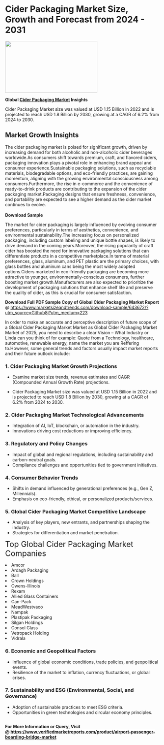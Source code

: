 <H1>Cider Packaging Market Size, Growth and Forecast from 2024 - 2031</H1><img class="aligncenter size-medium wp-image-584254" src="https://thirdeyenews.in/wp-content/uploads/2024/09/Global-Market-Research-300x168.jpeg" alt="" width="300" height="168" /><p><strong>Global&nbsp;<a href="https://www.marketsizeandtrends.com/download-sample/643672/?utm_source=Github8j?utm_medium=223">Cider Packaging Market</a> Insights</strong></p><p>Cider Packaging Market size was valued at USD 1.15 Billion in 2022 and is projected to reach USD 1.8 Billion by 2030, growing at a CAGR of 6.2% from 2024 to 2030.</p><p><h2>Market Growth Insights</h2> <p>The cider packaging market is poised for significant growth, driven by increasing demand for both alcoholic and non-alcoholic cider beverages worldwide.As consumers shift towards premium, craft, and flavored ciders, packaging innovation plays a pivotal role in enhancing brand appeal and consumer experience.Sustainable packaging solutions, such as recyclable materials, biodegradable options, and eco-friendly practices, are gaining momentum, aligning with the growing environmental consciousness among consumers.Furthermore, the rise in e-commerce and the convenience of ready-to-drink products are contributing to the expansion of the cider packaging market.Packaging designs that ensure freshness, convenience, and portability are expected to see a higher demand as the cider market continues to evolve.<br><br><strong>Download Sample</strong> </p> <p>The market for cider packaging is largely influenced by evolving consumer preferences, particularly in terms of aesthetics, convenience, and environmental sustainability.The increasing focus on personalized packaging, including custom labeling and unique bottle shapes, is likely to drive demand in the coming years.Moreover, the rising popularity of craft cider has boosted the need for innovative packaging solutions that can differentiate products in a competitive marketplace.In terms of material preferences, glass, aluminum, and PET plastic are the primary choices, with glass bottles and aluminum cans being the most widely adopted options.Ciders marketed in eco-friendly packaging are becoming more attractive to younger, environmentally-conscious consumers, further boosting market growth.Manufacturers are also expected to prioritize the development of packaging solutions that enhance shelf life and preserve the quality of cider, as this is crucial for consumer satisfaction.<p><span class=""><strong>Download Full PDF Sample Copy of Global Cider Packaging Market Report</strong> @ <a href="https://www.marketsizeandtrends.com/download-sample/643672/?utm_source=Github8j?utm_medium=223" target="_blank">https://www.marketsizeandtrends.com/download-sample/643672/?utm_source=Github8j?utm_medium=223</a></span></p><p>In order to make an accurate and perceptive description of future scope of a Global&nbsp;Cider Packaging Market Market as Global&nbsp;Cider Packaging Market Market of 2025, you need to describe a clear Vision &ndash; What Industry or Linda can you think of for example: Quote from a Technology, healthcare, automotive, renewable energy, name the market you are Reffering to.However, some general trends and factors usually impact market reports and their future outlook include:</p><h3>1.&nbsp;<strong>Cider Packaging Market Growth Projections</strong></h3><ul><li>Examine market size trends, revenue estimates and CAGR (Compounded Annual Growth Rate) projections.</li><li><p>Cider Packaging Market size was valued at USD 1.15 Billion in 2022 and is projected to reach USD 1.8 Billion by 2030, growing at a CAGR of 6.2% from 2024 to 2030.</p></li></ul><h3>2.&nbsp;<strong>Cider Packaging Market Technological Advancements</strong></h3><ul><li>Integration of AI, IoT, blockchain, or automation in the industry.</li><li>Innovations driving cost reductions or improving efficiency.</li></ul><h3>3.&nbsp;<strong>Regulatory and Policy Changes</strong></h3><ul><li>Impact of global and regional regulations, including sustainability and carbon-neutral goals.</li><li>Compliance challenges and opportunities tied to government initiatives.</li></ul><h3>4.&nbsp;<strong>Consumer Behavior Trends</strong></h3><ul><li>Shifts in demand influenced by generational preferences (e.g., Gen Z, Millennials).</li><li>Emphasis on eco-friendly, ethical, or personalized products/services.</li></ul><h3>5.&nbsp;<strong>Global Cider Packaging Market Competitive Landscape</strong></h3><ul><li>Analysis of key players, new entrants, and partnerships shaping the industry.</li><li>Strategies for differentiation and market penetration.</li></ul><p data-pm-slice="1 1 []"><span style="color: inherit; font-family: inherit; font-size: 25px;">Top Global Cider Packaging Market Companies</span></p><div class="" data-test-id=""><p><li>Amcor</li><li> Ardagh Packaging</li><li> Ball</li><li> Crown Holdings</li><li> Owens-Illinois</li><li> Rexam</li><li> Allied Glass Containers</li><li> Can-Pack</li><li> MeadWestvaco</li><li> Nampak</li><li> Plastipak Packaging</li><li> Silgan Holdings</li><li> Consol Glass</li><li> Vetropack Holding</li><li> Vidrala</li></p></div><h3>6.&nbsp;<strong>Economic and Geopolitical Factors</strong></h3><ul><li>Influence of global economic conditions, trade policies, and geopolitical events.</li><li>Resilience of the market to inflation, currency fluctuations, or global crises.</li></ul><h3>7.&nbsp;<strong>Sustainability and ESG (Environmental, Social, and Governance)</strong></h3><ul><li>Adoption of sustainable practices to meet ESG criteria.</li><li>Opportunities in green technologies and circular economy principles.</li></ul><h2><strong style="font-size: 14px;">For More Information or Query, Visit @&nbsp;</strong><a style="background-color: #ffffff; font-size: 14px;" href="https://www.marketsizeandtrends.com/report/cider-packaging-market/" target="_blank">https://www.verifiedmarketreports.com/product/airport-passenger-boarding-bridge-market</a></h2>